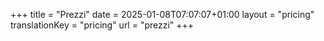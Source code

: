 +++
title = "Prezzi"
date = 2025-01-08T07:07:07+01:00
layout = "pricing"
translationKey = "pricing"
url = "prezzi"
+++

